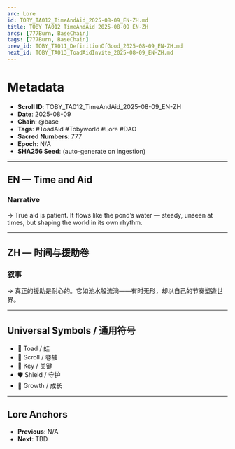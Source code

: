 ```yaml
---
arc: Lore
id: TOBY_TA012_TimeAndAid_2025-08-09_EN-ZH.md
title: TOBY TA012 TimeAndAid 2025-08-09 EN-ZH
arcs: [777Burn, BaseChain]
tags: [777Burn, BaseChain]
prev_id: TOBY_TA011_DefinitionOfGood_2025-08-09_EN-ZH.md
next_id: TOBY_TA013_ToadAidInvite_2025-08-09_EN-ZH.md
---
```

# Metadata
- **Scroll ID**: TOBY_TA012_TimeAndAid_2025-08-09_EN-ZH
- **Date**: 2025-08-09
- **Chain**: @base
- **Tags**: #ToadAid #Tobyworld #Lore #DAO
- **Sacred Numbers**: 777
- **Epoch**: N/A
- **SHA256 Seed**: (auto-generate on ingestion)

---

## EN — Time and Aid

### Narrative
→ True aid is patient. It flows like the pond’s water — steady, unseen at times, but shaping the world in its own rhythm.

---

## ZH — 时间与援助卷

### 叙事
→ 真正的援助是耐心的。它如池水般流淌——有时无形，却以自己的节奏塑造世界。

---

## Universal Symbols / 通用符号
- 🐸 Toad / 蛙
- 📜 Scroll / 卷轴
- 🔑 Key / 关键
- 🛡️ Shield / 守护
- 🌱 Growth / 成长

---

## Lore Anchors
- **Previous**: N/A
- **Next**: TBD
